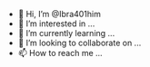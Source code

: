 - 👋 Hi, I’m @Ibra401him
- 👀 I’m interested in ...
- 🌱 I’m currently learning ...
- 💞️ I’m looking to collaborate on ...
- 📫 How to reach me ...

<!---
Ibra401him/Ibra401him is a ✨ special ✨ repository because its `README.md` (this file) appears on your GitHub profile.
You can click the Preview link to take a look at your changes.
--->
